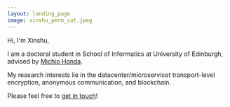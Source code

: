 ```yaml
---
layout: landing_page
image: xinshu_perm_cut.jpeg
---
```

<!-- ![Test Image](/xinshu_perm.jpeg) -->

Hi, I'm Xinshu,

I am a doctoral student in School of Informatics at University of Edinburgh, advised by [Michio Honda](https://micchie.net).

My research interests lie in the datacenter/microservicet transport-level encryption, anonymous communication, and blockchain. 

Please feel free to [get in touch](mailto:maxinshusu@gmail.com)!
